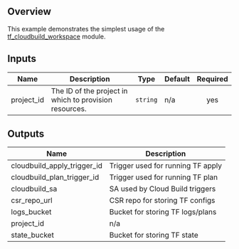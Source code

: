 ## Overview

This example demonstrates the simplest usage of the [tf_cloudbuild_workspace](../../modules/tf_cloudbuild_workspace/) module.

<!-- BEGINNING OF PRE-COMMIT-TERRAFORM DOCS HOOK -->
## Inputs

| Name | Description | Type | Default | Required |
|------|-------------|------|---------|:--------:|
| project\_id | The ID of the project in which to provision resources. | `string` | n/a | yes |

## Outputs

| Name | Description |
|------|-------------|
| cloudbuild\_apply\_trigger\_id | Trigger used for running TF apply |
| cloudbuild\_plan\_trigger\_id | Trigger used for running TF plan |
| cloudbuild\_sa | SA used by Cloud Build triggers |
| csr\_repo\_url | CSR repo for storing TF configs |
| logs\_bucket | Bucket for storing TF logs/plans |
| project\_id | n/a |
| state\_bucket | Bucket for storing TF state |

<!-- END OF PRE-COMMIT-TERRAFORM DOCS HOOK -->
